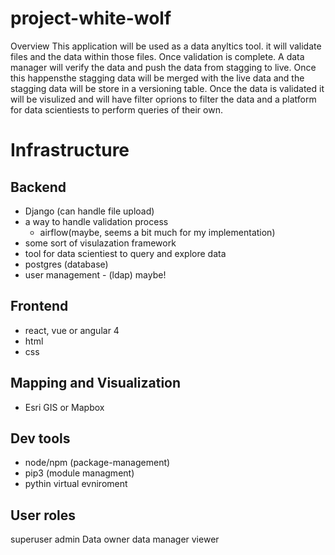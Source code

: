 # project-white-wolf

Overview
This application will be used as a data anyltics tool. it will validate files and the data within those files. Once validation is complete. A data manager will verify the data and push the data from stagging to live. Once this happensthe stagging data will be merged with the live data and the stagging data will be store in a versioning table. Once the data is validated it will be visulized and will have filter oprions to filter the data and a platform for data scientiests to perform queries of their own. 

# Infrastructure 

Backend 
---
- Django (can handle file upload)
- a way to handle validation process
  - airflow(maybe, seems a bit much for my implementation)
- some sort of visulazation framework
- tool for data scientiest to query and explore data
- postgres (database)
- user management - (ldap) maybe!

Frontend
---
- react, vue or angular 4
- html
- css

Mapping and Visualization
---
- Esri GIS or Mapbox

Dev tools
---
- node/npm (package-management)
- pip3 (module managment)
- pythin virtual evniroment

User roles
---
superuser
admin
Data owner
data manager
viewer
